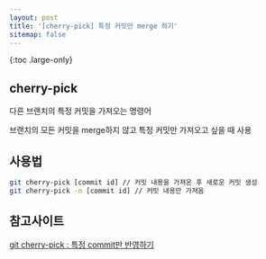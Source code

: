 ```yaml
---
layout: post
title: '[cherry-pick] 특정 커밋만 merge 하기'
sitemap: false
---
```


{:toc .large-only}

## cherry-pick

다른 브랜치의 특정 커밋을 가져오는 명령어

브랜치의 모든 커밋을 merge하지 않고 특정 커밋만 가져오고 싶을 때 사용

## 사용법

```bash
git cherry-pick [commit id] // 커밋 내용을 가져온 후 새로운 커밋 생성
git cherry-pick -n [commit id] // 커밋 내용만 가져옴
```

## 참고사이트

[git cherry-pick : 특정 commit만 반영하기](https://donggov.tistory.com/32)
